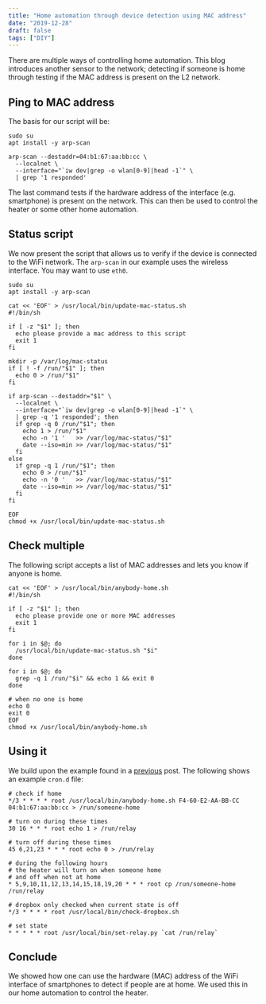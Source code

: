 ```yaml
---
title: "Home automation through device detection using MAC address"
date: "2019-12-28"
draft: false
tags: ["DIY"]
---
```


There are multiple ways of controlling home automation.
This blog introduces another sensor to the network;
detecting if someone is home through testing if the MAC address is present on the L2 network.

## Ping to MAC address

The basis for our script will be:

```shell
sudo su
apt install -y arp-scan

arp-scan --destaddr=04:b1:67:aa:bb:cc \
  --localnet \
  --interface="`iw dev|grep -o wlan[0-9]|head -1`" \
  | grep '1 responded'
```

The last command tests if the hardware address of the interface (e.g. smartphone)
is present on the network.
This can then be used to control the heater or some other home automation.

## Status script

We now present the script that allows us to verify if the device is connected to the WiFi network.
The `arp-scan` in our example uses the wireless interface.
You may want to use `eth0`.

```shell
sudo su
apt install -y arp-scan

cat << 'EOF' > /usr/local/bin/update-mac-status.sh
#!/bin/sh

if [ -z "$1" ]; then
  echo please provide a mac address to this script
  exit 1
fi

mkdir -p /var/log/mac-status
if [ ! -f /run/"$1" ]; then
  echo 0 > /run/"$1"
fi

if arp-scan --destaddr="$1" \
  --localnet \
  --interface="`iw dev|grep -o wlan[0-9]|head -1`" \
  | grep -q '1 responded'; then
  if grep -q 0 /run/"$1"; then
    echo 1 > /run/"$1"
    echo -n '1 '   >> /var/log/mac-status/"$1"
    date --iso=min >> /var/log/mac-status/"$1"
  fi
else
  if grep -q 1 /run/"$1"; then
    echo 0 > /run/"$1"
    echo -n '0 '   >> /var/log/mac-status/"$1"
    date --iso=min >> /var/log/mac-status/"$1"
  fi
fi

EOF
chmod +x /usr/local/bin/update-mac-status.sh
```

## Check multiple

The following script accepts a list of MAC addresses and lets you know if anyone is home.

```shell
cat << 'EOF' > /usr/local/bin/anybody-home.sh
#!/bin/sh

if [ -z "$1" ]; then
  echo please provide one or more MAC addresses
  exit 1
fi

for i in $@; do
  /usr/local/bin/update-mac-status.sh "$i"
done

for i in $@; do
  grep -q 1 /run/"$i" && echo 1 && exit 0
done

# when no one is home
echo 0
exit 0
EOF
chmod +x /usr/local/bin/anybody-home.sh
```

## Using it

We build upon the example found in a
[previous](/post/diy-cheatsheet/) post.
The following shows an example `cron.d` file:

```shell
# check if home
*/3 * * * * root /usr/local/bin/anybody-home.sh F4-60-E2-AA-BB-CC 04:b1:67:aa:bb:cc > /run/someone-home

# turn on during these times
30 16 * * * root echo 1 > /run/relay

# turn off during these times
45 6,21,23 * * * root echo 0 > /run/relay

# during the following hours
# the heater will turn on when someone home
# and off when not at home
* 5,9,10,11,12,13,14,15,18,19,20 * * * root cp /run/someone-home /run/relay

# dropbox only checked when current state is off
*/3 * * * * root /usr/local/bin/check-dropbox.sh

# set state
* * * * * root /usr/local/bin/set-relay.py `cat /run/relay`
```

## Conclude

We showed how one can use the hardware (MAC) address of the WiFi interface
of smartphones to detect if people are at home.
We used this in our home automation to control the heater.
